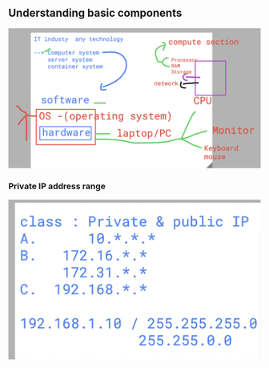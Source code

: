 ## Understanding basic components 

<img src="c1.png">

### Private IP address range 

<img src="private.png">